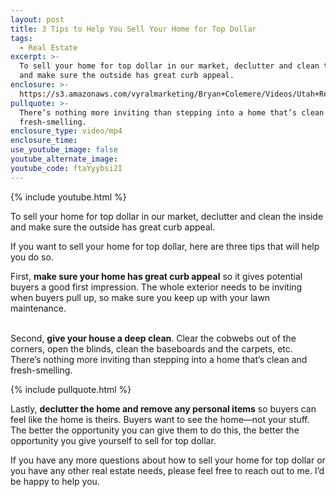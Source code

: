 ```yaml
---
layout: post
title: 3 Tips to Help You Sell Your Home for Top Dollar
tags:
  - Real Estate
excerpt: >-
  To sell your home for top dollar in our market, declutter and clean the inside
  and make sure the outside has great curb appeal.
enclosure: >-
  https://s3.amazonaws.com/vyralmarketing/Bryan+Colemere/Videos/Utah+Real+Estate+-+3+Tips+to+Help+You+Sell+Your+Home+for+Top+Dollar.mp4
pullquote: >-
  There’s nothing more inviting than stepping into a home that’s clean and
  fresh-smelling.
enclosure_type: video/mp4
enclosure_time:
use_youtube_image: false
youtube_alternate_image:
youtube_code: ftaYyybsi2I
---
```


{% include youtube.html %}

To sell your home for top dollar in our market, declutter and clean the inside and make sure the outside has great curb appeal.

If you want to sell your home for top dollar, here are three tips that will help you do so.

First, **make sure your home has great curb appeal** so it gives potential buyers a good first impression. The whole exterior needs to be inviting when buyers pull up, so make sure you keep up with your lawn maintenance.

<br>Second, **give your house a deep clean**. Clear the cobwebs out of the corners, open the blinds, clean the baseboards and the carpets, etc. There’s nothing more inviting than stepping into a home that’s clean and fresh-smelling.

{% include pullquote.html %}

Lastly, **declutter the home and remove any personal items** so buyers can feel like the home is theirs. Buyers want to see the home—not your stuff. The better the opportunity you can give them to do this, the better the opportunity you give yourself to sell for top dollar.

If you have any more questions about how to sell your home for top dollar or you have any other real estate needs, please feel free to reach out to me. I’d be happy to help you.